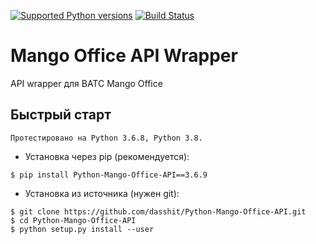 [![Supported Python versions](https://img.shields.io/pypi/pyversions/pyTelegramBotAPI.svg)](https://pypi.python.org/pypi/pyTelegramBotAPI)
[![Build Status](https://travis-ci.org/eternnoir/pyTelegramBotAPI.svg?branch=master)](https://travis-ci.org/eternnoir/pyTelegramBotAPI)

# Mango Office API Wrapper
API wrapper для ВАТС Mango Office


## Быстрый старт
```
Протестировано на Python 3.6.8, Python 3.8. 
```
* Установка через pip (рекомендуется):
```
$ pip install Python-Mango-Office-API==3.6.9
```
* Установка из источника (нужен git):
```
$ git clone https://github.com/dasshit/Python-Mango-Office-API.git
$ cd Python-Mango-Office-API
$ python setup.py install --user
```

